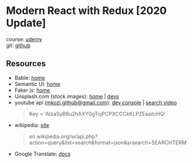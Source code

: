 # Modern React with Redux [2020 Update]

course: [udemy](https://www.udemy.com/course/react-redux/)  
git: [github](https://github.com/kozigh01/udemy_ModernReactWithRedux)  

## Resources
* Bable: [home](https://babeljs.io/)
* Semantic UI: [home](https://semantic-ui.com/)
* Faker js: [home](https://github.com/marak/Faker.js/cd)
* Unsplash.com (stock images): [home](https://unsplash.com/) | [devs](https://unsplash.com/developers) 
* youtube api (mkozi.github@gmail.com): [dev console](https://console.developers.google.com/) | [search video](https://developers.google.com/youtube/v3/docs/search)
  > Key = 'AIzaSyB6u2hAXY0gTcjPCPXCCCkKLPZEaailcHQ'
* wikipedia: [site](https://www.wikipedia.org/)
  > en.wikipedia.org/w/api.php?action=query&list=search&format=json&srsearch=SEARCHTERM
* Google Translate: [docs](https://cloud.google.com/translate/docs)